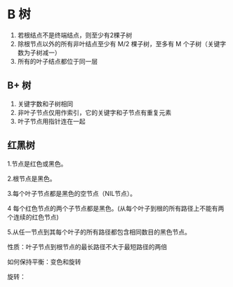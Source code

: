 # B 树

1. 若根结点不是终端结点，则至少有2棵子树
2. 除根节点以外的所有非叶结点至少有 M/2 棵子树，至多有 M 个子树（关键字数为子树减一）
3. 所有的叶子结点都位于同一层



##  B+ 树

1. 关键字数和子树相同
2. 非叶子节点仅用作索引，它的关键字和子节点有重复元素
3. 叶子节点用指针连在一起



## 红黑树

1.节点是红色或黑色。

2.根节点是黑色。

3.每个叶子节点都是黑色的空节点（NIL节点）。

4 每个红色节点的两个子节点都是黑色。(从每个叶子到根的所有路径上不能有两个连续的红色节点)

5.从任一节点到其每个叶子的所有路径都包含相同数目的黑色节点。



性质：叶子节点到根节点的最长路径不大于最短路径的两倍





如何保持平衡：变色和旋转



旋转：



